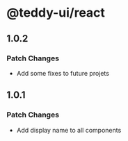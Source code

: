 # @teddy-ui/react

## 1.0.2

### Patch Changes

- Add some fixes to future projets

## 1.0.1

### Patch Changes

- Add display name to all components
